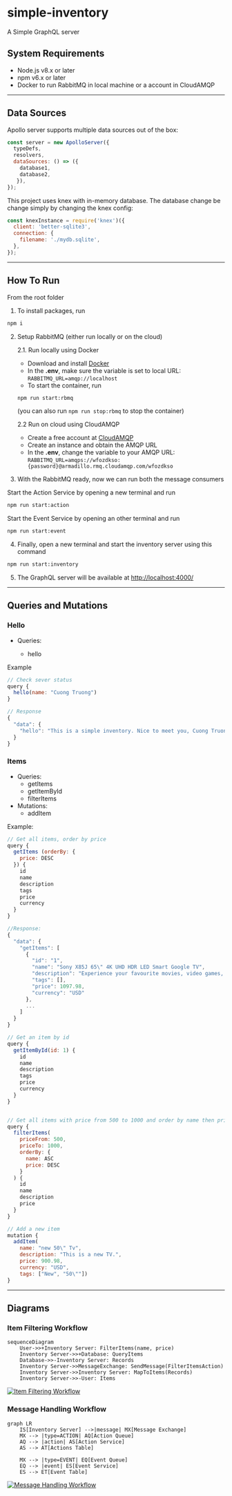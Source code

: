 # simple-inventory

A Simple GraphQL server

## System Requirements

- Node.js v8.x or later
- npm v6.x or later
- Docker to run RabbitMQ in local machine or a account in CloudAMQP

---

## Data Sources

Apollo server supports multiple data sources out of the box:

```js
const server = new ApolloServer({
  typeDefs,
  resolvers,
  dataSources: () => ({ 
    database1,
    database2, 
   }),
});
```

This project uses knex with in-memory database. The database change be change simply by changing the knex config:

```js
const knexInstance = require('knex')({
  client: 'better-sqlite3',
  connection: {
    filename: './mydb.sqlite',
  },
});
```
---

## How To Run

From the root folder

1. To install packages, run

```bash
npm i 
```

2. Setup RabbitMQ (either run locally or on the cloud)
  
    2.1. Run locally using Docker

      - Download and install [Docker](https://docs.docker.com/desktop/windows/install)
      - In the **.env**, make sure the variable is set to local URL: `RABBITMQ_URL=amqp://localhost`
      - To start the container, run

      ```bash
      npm run start:rbmq
      ```

      (you can also run `npm run stop:rbmq` to stop the container)

    2.2 Run on cloud using CloudAMQP

      - Create a free account at [CloudAMQP](https://customer.cloudamqp.com)
      - Create an instance and obtain the AMQP URL
      - In the **.env**, change the variable to your AMQP URL: `RABBITMQ_URL=amqps://wfozdkso:{password}@armadillo.rmq.cloudamqp.com/wfozdkso`

3. With the RabbitMQ ready, now we can run both the message consumers

  Start the Action Service by opening a new terminal and run
  
  ```bash
  npm run start:action
  ```

  Start the Event Service by opening an other terminal and run
  
  ```bash
  npm run start:event
  ```

4. Finally, open a new terminal and start the inventory server using this command

```bash
npm run start:inventory
```

5. The GraphQL server will be available at <http://localhost:4000/>

---

## Queries and Mutations

### Hello

- Queries:

  - hello

Example

```js
// Check sever status
query {
  hello(name: "Cuong Truong")
}

// Response
{
  "data": {
    "hello": "This is a simple inventory. Nice to meet you, Cuong Truong."
  }
}
```

### Items

- Queries:
  - getItems
  - getItemById
  - filterItems
- Mutations:
  - addItem

 Example:

```js
// Get all items, order by price
query {
  getItems (orderBy: {
    price: DESC
  }) {
    id
    name
    description
    tags
    price
    currency
  }
}

//Response:
{
  "data": {
    "getItems": [
      {
        "id": "1",
        "name": "Sony X85J 65\" 4K UHD HDR LED Smart Google TV",
        "description": "Experience your favourite movies, video games, and sports in true-to-life clarity with this 65\" Sony 4K UHD smart TV.",
        "tags": [],
        "price": 1097.98,
        "currency": "USD"
      },
      ...
    ]
  }
}

// Get an item by id
query {
  getItemById(id: 1) {
    id
    name
    description
    tags
    price
    currency
  }
}


// Get all items with price from 500 to 1000 and order by name then price
query {
  filterItems(
    priceFrom: 500,
    priceTo: 1000,
    orderBy: {
      name: ASC
      price: DESC
    }
  ) {
    id
    name
    description
    price
  }
}

// Add a new item
mutation {
  addItem(
    name: "new 50\" Tv", 
    description: "This is a new TV.", 
    price: 900.98, 
    currency: "USD", 
    tags: ["New", "50\""])
}
```

---

## Diagrams

### Item Filtering Workflow

```mermaid
sequenceDiagram
    User->>+Inventory Server: FilterItems(name, price)
    Inventory Server->>+Database: QueryItems
    Database->>-Inventory Server: Records
    Inventory Server->>MessageExchange: SendMessage(FilterItemsAction)
    Inventory Server->>Inventory Server: MapToItems(Records)    
    Inventory Server->>-User: Items
```

[![Item Filtering Workflow](https://mermaid.ink/img/pako:eNp1kcFqwzAQRH9F6JRQ5wd0CBSSQg45tG5vvmyliSOwJHclhZqQf69cO1AarJPQvpmdXV2lDgZSyYivDK-xs9QyucaLcj4ieLPdPh38BT4FHkQNvoCVeLFdAh8SXFx5cqhEz1ZjPen-86PHjhJ9UoQSrxk8_Eon-l4p1Oax0xt0YBMXjY-IkVrsv_WZfFvsa3gzP67-xHzWyQa_HPCx85H69zCNOIdYj9pFh824LiXmyWQlHdiRNWW711HUyHSGQyNVuRqcKHepkY2_FTT3hhL2xhZLqU7URVSScgr14LVUiTPu0PxDM3X7AdsynH8)](https://mermaid.live/edit#pako:eNp1kcFqwzAQRH9F6JRQ5wd0CBSSQg45tG5vvmyliSOwJHclhZqQf69cO1AarJPQvpmdXV2lDgZSyYivDK-xs9QyucaLcj4ieLPdPh38BT4FHkQNvoCVeLFdAh8SXFx5cqhEz1ZjPen-86PHjhJ9UoQSrxk8_Eon-l4p1Oax0xt0YBMXjY-IkVrsv_WZfFvsa3gzP67-xHzWyQa_HPCx85H69zCNOIdYj9pFh824LiXmyWQlHdiRNWW711HUyHSGQyNVuRqcKHepkY2_FTT3hhL2xhZLqU7URVSScgr14LVUiTPu0PxDM3X7AdsynH8)

### Message Handling Workflow

```mermaid
graph LR
    IS[Inventory Server] -->|message| MX[Message Exchange]
    MX --> |type=ACTION| AQ[Action Queue]
    AQ --> |action| AS[Action Service]
    AS --> AT[Actions Table]
    
    MX --> |type=EVENT| EQ[Event Queue]
    EQ --> |event| ES[Event Service]
    ES --> ET[Event Table]
```

[![Message Handling Workflow](https://mermaid.ink/img/pako:eNpt0dFqgzAUBuBXOZzr9gWEDcKWC2G2uMgoaC_O9FQFjRKTMql998Wqg8JydeD_wk9Obph3BWOApaG-go_PTIM_oUpDfWVtOzOCYnNlc4b9_nVqeRio5AmiUxotM8ifvCJd8nm5G51mCZMde34Rb0l4PEwg4lTktu40xI7dRkW8UHpEXqlNzZ11_ufUw4lkjQdI6LvZ0n9q5Zc8JBPIOJXzK55K5VrKc-KNWs1zpVwqZbKmWyHusGXTUl34pd1mm6GtuOUMAz8WfCHX2AwzfffU9QVZlkXtF4nBhZqBd0jOdmrUOQbWON7Qe03-D9pV3X8BMu-Ezw)](https://mermaid.live/edit#pako:eNpt0dFqgzAUBuBXOZzr9gWEDcKWC2G2uMgoaC_O9FQFjRKTMql998Wqg8JydeD_wk9Obph3BWOApaG-go_PTIM_oUpDfWVtOzOCYnNlc4b9_nVqeRio5AmiUxotM8ifvCJd8nm5G51mCZMde34Rb0l4PEwg4lTktu40xI7dRkW8UHpEXqlNzZ11_ufUw4lkjQdI6LvZ0n9q5Zc8JBPIOJXzK55K5VrKc-KNWs1zpVwqZbKmWyHusGXTUl34pd1mm6GtuOUMAz8WfCHX2AwzfffU9QVZlkXtF4nBhZqBd0jOdmrUOQbWON7Qe03-D9pV3X8BMu-Ezw)